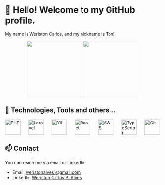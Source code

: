 # 👋 Hello! Welcome to my GitHub profile.

My name is Weriston Carlos, and my nickname is Ton!

<div align="center">
  <img height="180em" src="https://github-readme-stats.vercel.app/api?username=weriston-gif&show_icons=true&theme=dracula&include_all_commits=true&count_private=true" />
  <img height="180em" src="https://github-readme-stats.vercel.app/api/top-langs/?username=weriston-gif&layout=compact&langs_count=7&theme=dracula" />
</div>

## 🔧 Technologies, Tools and others...

<div style="display: flex; justify-content: space-between;">
  <img src="https://cdn.jsdelivr.net/gh/devicons/devicon/icons/php/php-original.svg" width="50" height="50" alt="PHP" />
  <img src="https://cdn.jsdelivr.net/gh/devicons/devicon/icons/laravel/laravel-plain-wordmark.svg" width="50" height="50" alt="Laravel" />
  <img src="https://cdn.jsdelivr.net/gh/devicons/devicon/icons/yii/yii-original-wordmark.svg" width="50" height="50" alt="Yii" />
  <img src="https://cdn.jsdelivr.net/gh/devicons/devicon/icons/react/react-original.svg" width="50" height="50" alt="React" />
  <img src="https://cdn.jsdelivr.net/gh/devicons/devicon/icons/amazonwebservices/amazonwebservices-original-wordmark.svg" width="50" height="50" alt="AWS" />
  <img src="https://cdn.jsdelivr.net/gh/devicons/devicon/icons/typescript/typescript-original.svg" width="50" height="50" alt="TypeScript" />
  <img src="https://cdn.jsdelivr.net/gh/devicons/devicon/icons/git/git-original.svg" width="50" height="50" alt="Git" />
</div>

## 📫 Contact

You can reach me via email or LinkedIn:

- Email: [weristonalves1@gmail.com](mailto:weristonalves1@gmail.com)
- LinkedIn: [Weriston Carlos P. Alves](https://www.linkedin.com/in/weriston-carlos-p-alves-960327172/)
